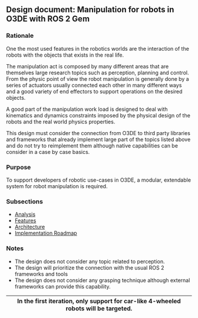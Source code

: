 ## Design document: Manipulation for robots in O3DE with ROS 2 Gem

### Rationale

One the most used features in the robotics worlds are the interaction of the
robots with the objects that exists in the real life.

The manipulation act is composed by many different areas that are themselves
large research topics such as perception, planning and control. From the physic
point of view the robot manipulation is generally done by a series of actuators
usually connected each other in many different ways and a good variety of end
effectors to support operations on the desired objects.

A good part of the manipulation work load is designed to deal with kinematics
and dynamics constraints imposed by the physical design of the robots and the
real world physics properties.

This design must consider the connection from O3DE to third party libraries and
frameworks that already implement large part of the topics listed above and do
not try to reimplement them although native capabilities can be consider in a
case by case basics.

### Purpose

To support developers of robotic use-cases in O3DE, a modular, extendable system for robot manipulation
is required.

### Subsections

 - [Analysis](analysis.md)
 - [Features](features.md)
 - [Architecture](architecture.md)
 - [Implementation Roadmap](roadmap.md)

### Notes

 * The design does not consider any topic related to perception.
 * The design will prioritize the connection with the usual ROS 2 frameworks and tools
 * The design does not consider any grasping technique although external frameworks can provide this
   capability.

| In the first iteration, only support for car-like 4-wheeled robots will be targeted. |
|--------------------------------------------------------------------------------------|

